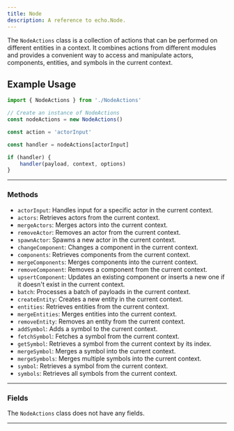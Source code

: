 ```yaml
---
title: Node
description: A reference to echo.Node.
---
```


The `NodeActions` class is a collection of actions that can be performed on different entities in a context. It combines actions from different modules and provides a convenient way to access and manipulate actors, components, entities, and symbols in the current context.

## Example Usage

```javascript
import { NodeActions } from './NodeActions'

// Create an instance of NodeActions
const nodeActions = new NodeActions()

const action = 'actorInput'

const handler = nodeActions[actorInput]

if (handler) {
    handler(payload, context, options)
}
```

___

### Methods

- `actorInput`: Handles input for a specific actor in the current context.
- `actors`: Retrieves actors from the current context.
- `mergeActors`: Merges actors into the current context.
- `removeActor`: Removes an actor from the current context.
- `spawnActor`: Spawns a new actor in the current context.
- `changeComponent`: Changes a component in the current context.
- `components`: Retrieves components from the current context.
- `mergeComponents`: Merges components into the current context.
- `removeComponent`: Removes a component from the current context.
- `upsertComponent`: Updates an existing component or inserts a new one if it doesn't exist in the current context.
- `batch`: Processes a batch of payloads in the current context.
- `createEntity`: Creates a new entity in the current context.
- `entities`: Retrieves entities from the current context.
- `mergeEntities`: Merges entities into the current context.
- `removeEntity`: Removes an entity from the current context.
- `addSymbol`: Adds a symbol to the current context.
- `fetchSymbol`: Fetches a symbol from the current context.
- `getSymbol`: Retrieves a symbol from the current context by its index.
- `mergeSymbol`: Merges a symbol into the current context.
- `mergeSymbols`: Merges multiple symbols into the current context.
- `symbol`: Retrieves a symbol from the current context.
- `symbols`: Retrieves all symbols from the current context.

___

### Fields

The `NodeActions` class does not have any fields.
___
